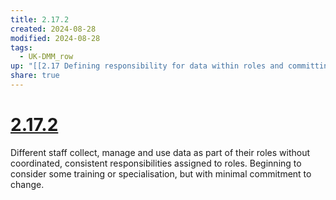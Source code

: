 ```yaml
---
title: 2.17.2
created: 2024-08-28
modified: 2024-08-28
tags:
  - UK-DMM_row
up: "[[2.17 Defining responsibility for data within roles and committing to improving staff data literacy]]"
share: true
---
```

# [2.17.2](2.17.2.md)

Different staff collect, manage and use data as part of their roles without coordinated, consistent responsibilities assigned to roles. Beginning to consider some training or specialisation, but with minimal commitment to change.
